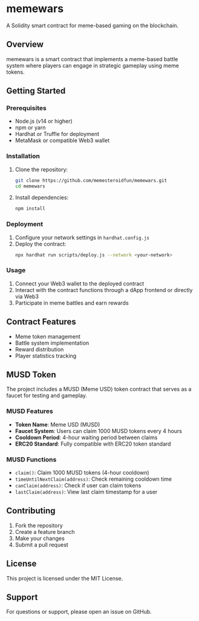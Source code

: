 # memewars

A Solidity smart contract for meme-based gaming on the blockchain.

## Overview

memewars is a smart contract that implements a meme-based battle system where players can engage in strategic gameplay using meme tokens.

## Getting Started

### Prerequisites

- Node.js (v14 or higher)
- npm or yarn
- Hardhat or Truffle for deployment
- MetaMask or compatible Web3 wallet

### Installation

1. Clone the repository:
   ```bash
   git clone https://github.com/memesteroidfun/memewars.git
   cd memewars
   ```

2. Install dependencies:
   ```bash
   npm install
   ```

### Deployment

1. Configure your network settings in `hardhat.config.js`
2. Deploy the contract:
   ```bash
   npx hardhat run scripts/deploy.js --network <your-network>
   ```

### Usage

1. Connect your Web3 wallet to the deployed contract
2. Interact with the contract functions through a dApp frontend or directly via Web3
3. Participate in meme battles and earn rewards

## Contract Features

- Meme token management
- Battle system implementation
- Reward distribution
- Player statistics tracking

## MUSD Token

The project includes a MUSD (Meme USD) token contract that serves as a faucet for testing and gameplay.

### MUSD Features

- **Token Name**: Meme USD (MUSD)
- **Faucet System**: Users can claim 1000 MUSD tokens every 4 hours
- **Cooldown Period**: 4-hour waiting period between claims
- **ERC20 Standard**: Fully compatible with ERC20 token standard

### MUSD Functions

- `claim()`: Claim 1000 MUSD tokens (4-hour cooldown)
- `timeUntilNextClaim(address)`: Check remaining cooldown time
- `canClaim(address)`: Check if user can claim tokens
- `lastClaim(address)`: View last claim timestamp for a user

## Contributing

1. Fork the repository
2. Create a feature branch
3. Make your changes
4. Submit a pull request

## License

This project is licensed under the MIT License.

## Support

For questions or support, please open an issue on GitHub.
